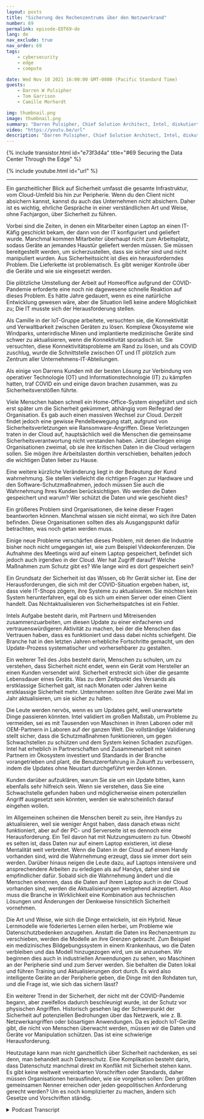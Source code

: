 ```yaml
---
layout: posts
title: "Sicherung des Rechenzentrums über den Netzwerkrand"
number: 69
permalink: episode-EDT69-de
lang: de
nav_exclude: true
nav_order: 69
tags:
    - cybersecurity
    - edge
    - compute

date: Wed Nov 10 2021 16:00:00 GMT-0800 (Pacific Standard Time)
guests:
    - Darren W Pulsipher
    - Tom Garrison
    - Camille Morhardt

img: thumbnail.png
image: thumbnail.png
summary: "Darren Pulsipher, Chief Solution Architect, Intel, diskutiert zusammen mit seinen Kollegen von Intel und Podcast-Moderatoren Tom Garrison, VP of Client Security, und Camille Morhardt, Director of Security Innovation and Communication, die Sicherung des Rechenzentrums über den Edge-Bereich."
video: "https://youtu.be/url"
description: "Darren Pulsipher, Chief Solution Architect, Intel, diskutiert zusammen mit seinen Kollegen von Intel und Podcast-Moderatoren Tom Garrison, VP of Client Security, und Camille Morhardt, Director of Security Innovation and Communication, die Sicherung des Rechenzentrums über den Edge-Bereich."
---
```


<div>
{% include transistor.html id="e73f3d4a" title="#69 Securing the Data Center Through the Edge" %}

{% include youtube.html id="url" %}
</div>

---

Ein ganzheitlicher Blick auf Sicherheit umfasst die gesamte Infrastruktur, vom Cloud-Umfeld bis hin zur Peripherie. Wenn du den Client nicht absichern kannst, kannst du auch das Unternehmen nicht absichern. Daher ist es wichtig, ehrliche Gespräche in einer verständlichen Art und Weise, ohne Fachjargon, über Sicherheit zu führen.

Vorbei sind die Zeiten, in denen ein Mitarbeiter einen Laptop an einen IT-Käfig geschickt bekam, der dann von der IT konfiguriert und geliefert wurde. Manchmal kommen Mitarbeiter überhaupt nicht zum Arbeitsplatz, sodass Geräte an jemandes Haustür geliefert werden müssen. Sie müssen bereitgestellt werden, um sicherzustellen, dass sie sicher sind und nicht manipuliert wurden. Aus Sicherheitssicht ist dies ein herausforderndes Problem. Die Lieferkette ist problematisch. Es gibt weniger Kontrolle über die Geräte und wie sie eingesetzt werden.

Die plötzliche Umstellung der Arbeit auf Homeoffice aufgrund der COVID-Pandemie erforderte eine noch nie dagewesene schnelle Reaktion auf dieses Problem. Es hätte Jahre gedauert, wenn es eine natürliche Entwicklung gewesen wäre, aber die Situation ließ keine andere Möglichkeit zu; Die IT musste sich der Herausforderung stellen.

Als Camille in der IoT-Gruppe arbeitete, versuchten sie, die Konnektivität und Verwaltbarkeit zwischen Geräten zu lösen. Komplexe Ökosysteme wie Windparks, unterirdische Minen und implantierte medizinische Geräte sind schwer zu aktualisieren, wenn die Konnektivität sporadisch ist. Sie versuchten, diese Konnektivitätsprobleme am Rand zu lösen, und als COVID zuschlug, wurde die Schnittstelle zwischen OT und IT plötzlich zum Zentrum aller Unternehmens-IT-Abteilungen.

Als einige von Darrens Kunden mit der besten Lösung zur Verbindung von operativer Technologie (OT) und Informationstechnologie (IT) zu kämpfen hatten, traf COVID ein und einige davon brachen zusammen, was zu Sicherheitsverstößen führte.

Viele Menschen haben schnell ein Home-Office-System eingeführt und sich erst später um die Sicherheit gekümmert, abhängig vom Reifegrad der Organisation. Es gab auch einen massiven Wechsel zur Cloud. Derzeit findet jedoch eine gewisse Pendelbewegung statt, aufgrund von Sicherheitsverletzungen wie Ransomware-Angriffen. Diese Verletzungen traten in der Cloud auf, hauptsächlich weil die Menschen die gemeinsame Sicherheitsverantwortung nicht verstanden haben. Jetzt überlegen einige Organisationen zweimal, ob sie ihre kritischen Daten in die Cloud verlagern sollen. Sie mögen ihre Arbeitslasten dorthin verschieben, behalten jedoch die wichtigen Daten lieber zu Hause.

Eine weitere kürzliche Veränderung liegt in der Bedeutung der Kund wahrnehmung. Sie stellen vielleicht die richtigen Fragen zur Hardware und den Software-Schutzmaßnahmen, jedoch müssen Sie auch die Wahrnehmung Ihres Kunden berücksichtigen. Wo werden die Daten gespeichert und warum? Wer schützt die Daten und wie geschieht dies?

Ein größeres Problem sind Organisationen, die keine dieser Fragen beantworten können. Manchmal wissen sie nicht einmal, wo sich ihre Daten befinden. Diese Organisationen sollten dies als Ausgangspunkt dafür betrachten, was noch getan werden muss.

Einige neue Probleme verschärfen dieses Problem, mit denen die Industrie bisher noch nicht umgegangen ist, wie zum Beispiel Videokonferenzen. Die Aufnahme des Meetings wird auf einem Laptop gespeichert, befindet sich jedoch auch irgendwo in der Cloud. Wer hat Zugriff darauf? Welche Maßnahmen zum Schutz gibt es? Wie lange wird es dort gespeichert sein?

Ein Grundsatz der Sicherheit ist das Wissen, ob Ihr Gerät sicher ist. Eine der Herausforderungen, die sich mit der COVID-Situation ergeben haben, ist, dass viele IT-Shops zögern, ihre Systeme zu aktualisieren. Sie möchten kein System herunterfahren, egal ob es sich um einen Server oder einen Client handelt. Das Nichtaktualisieren von Sicherheitspatches ist ein Fehler.

Intels Aufgabe besteht darin, mit Partnern und Mitreisenden zusammenzuarbeiten, um diesen Update zu einer einfacheren und vertrauenswürdigeren Aktivität zu machen, bei der die Menschen das Vertrauen haben, dass es funktioniert und dass dabei nichts schiefgeht. Die Branche hat in den letzten Jahren erhebliche Fortschritte gemacht, um den Update-Prozess systematischer und vorhersehbarer zu gestalten.

Ein weiterer Teil des Jobs besteht darin, Menschen zu schulen, um zu verstehen, dass Sicherheit nicht endet, wenn ein Gerät vom Hersteller an einen Kunden versendet wird. Sicherheit erstreckt sich über die gesamte Lebensdauer eines Geräts. Was zu dem Zeitpunkt des Versands als erstklassige Sicherheit galt, ist nach Monaten oder Jahren keine erstklassige Sicherheit mehr. Unternehmen sollten ihre Geräte zwei Mal im Jahr aktualisieren, um sie sicher zu halten.

Die Leute werden nervös, wenn es um Updates geht, weil unerwartete Dinge passieren könnten. Intel validiert im großen Maßstab, um Probleme zu vermeiden, sei es mit Tausenden von Maschinen in ihren Laboren oder mit OEM-Partnern in Laboren auf der ganzen Welt. Die vollständige Validierung stellt sicher, dass die Schutzmaßnahmen funktionieren, um gegen Schwachstellen zu schützen und dem System keinen Schaden zuzufügen. Intel hat erheblich in Partnerschaften und Zusammenarbeit mit seinen Partnern im Ökosystem investiert und Standards in der Branche vorangetrieben und plant, die Benutzererfahrung in Zukunft zu verbessern, indem die Updates ohne Neustart durchgeführt werden können.

Kunden darüber aufzuklären, warum Sie sie um ein Update bitten, kann ebenfalls sehr hilfreich sein. Wenn sie verstehen, dass Sie eine Schwachstelle gefunden haben und möglicherweise einem potenziellen Angriff ausgesetzt sein könnten, werden sie wahrscheinlich darauf eingehen wollen.

Im Allgemeinen scheinen die Menschen bereit zu sein, ihre Handys zu aktualisieren, weil sie weniger Angst haben, dass danach etwas nicht funktioniert, aber auf der PC- und Serverseite ist es dennoch eine Herausforderung. Ein Teil davon hat mit Nutzungsmustern zu tun. Obwohl es selten ist, dass Daten nur auf einem Laptop existieren, ist diese Mentalität weit verbreitet. Wenn die Daten in der Cloud auf einem Handy vorhanden sind, wird die Wahrnehmung erzeugt, dass sie immer dort sein werden. Darüber hinaus neigen die Leute dazu, auf Laptops intensivere und ansprechendere Arbeiten zu erledigen als auf Handys, daher sind sie empfindlicher dafür. Sobald sich die Wahrnehmung ändert und die Menschen erkennen, dass die Daten auf ihrem Laptop auch in der Cloud vorhanden sind, werden die Aktualisierungen weitgehend akzeptiert. Also muss die Branche in Wirklichkeit eine Kombination aus technischen Lösungen und Änderungen der Denkweise hinsichtlich Sicherheit vornehmen.

Die Art und Weise, wie sich die Dinge entwickeln, ist ein Hybrid. Neue Lernmodelle wie föderiertes Lernen eilen herbei, um Probleme wie Datenschutzbedenken anzugehen. Anstatt die Daten ins Rechenzentrum zu verschieben, werden die Modelle an ihre Grenzen gebracht. Zum Beispiel ein medizinisches Bildgebungssystem in einem Krankenhaus, wo die Daten verbleiben und das Modell hinzugezogen wird, um sie anzusehen. Wir beginnen dies auch in industriellen Anwendungen zu sehen, wo Maschinen an der Peripherie sind und zum Server werden. Sie behalten die Daten lokal und führen Training und Aktualisierungen dort durch. Es wird also intelligente Geräte an der Peripherie geben, die Dinge mit den Rohdaten tun, und die Frage ist, wie sich das sichern lässt?

Ein weiterer Trend in der Sicherheit, der nicht mit der COVID-Pandemie begann, aber zweifellos dadurch beschleunigt wurde, ist der Schutz vor physischen Angriffen. Historisch gesehen lag der Schwerpunkt der Sicherheit auf potenziellen Bedrohungen über das Netzwerk, wie z. B. Netzwerkangriffen oder bösartigen Anwendungen. Da es jedoch IoT-Geräte gibt, die nicht von Menschen überwacht werden, müssen wir die Daten und Geräte vor Manipulation schützen. Das ist eine schwierige Herausforderung.

Heutzutage kann man nicht ganzheitlich über Sicherheit nachdenken, es sei denn, man behandelt auch Datenschutz. Eine Komplikation besteht darin, dass Datenschutz manchmal direkt im Konflikt mit Sicherheit stehen kann. Es gibt keine weltweit vereinbarten Vorschriften oder Standards, daher müssen Organisationen herausfinden, wie sie vorgehen sollen: Den größten gemeinsamen Nenner erreichen oder jeden geopolitischen Anforderung gerecht werden? Um es noch komplizierter zu machen, ändern sich Gesetze und Vorschriften ständig.



<details>
<summary> Podcast Transcript </summary>

<p></p>

</details>
